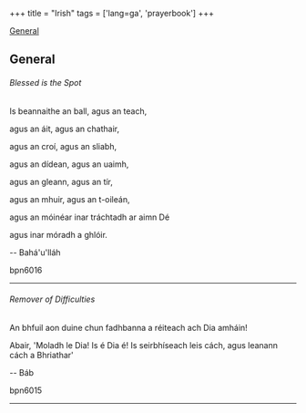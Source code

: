 +++
title = "Irish"
tags = ['lang=ga', 'prayerbook']
+++




[General](#General)



<a id="General"></a> 
## General

<a id="bpn6016"></a> 
<div class="prayer"><h6>Blessed is the Spot</h6><p class='dropCap'>Is beannaithe an ball, agus an teach,</p><p>agus an áit, agus an chathair,</p><p>agus an croí, agus an sliabh,</p><p>agus an dídean, agus an uaimh,</p><p>agus an gleann, agus an tír,</p><p>agus an mhuir, agus an t-oileán,</p><p>agus an móinéar inar tráchtadh ar aimn Dé</p><p>agus inar móradh a ghlóir.</p></div>

-- Bahá'u'lláh

bpn6016 

----


<a id="bpn6015"></a> 
<div class="prayer"><h6>Remover of Difficulties </h6><p class='dropCap'>An bhfuil aon duine chun fadhbanna a réiteach ach Dia amháin! </p><p>Abair, 'Moladh le Dia! Is é Dia é!  Is seirbhíseach leis cách, agus leanann cách a Bhriathar'</p></div>

-- Báb

bpn6015 

----





